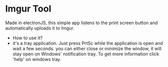 
# Imgur Tool

Made in electronJS, this simple app listens to the print screen button and automatically uploads it to Imgur.

- How to use it?
- it's a tray application. Just press PrtSc while the application is open and wait a few seconds.
you can either close or minimize the window, it will stay open on Windows' notification tray.
To get more information click 'help' on windows tray.

